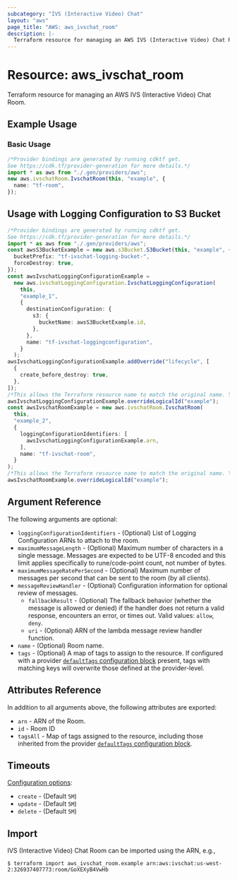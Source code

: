 ```yaml
---
subcategory: "IVS (Interactive Video) Chat"
layout: "aws"
page_title: "AWS: aws_ivschat_room"
description: |-
  Terraform resource for managing an AWS IVS (Interactive Video) Chat Room.
---
```


# Resource: aws\_ivschat\_room

Terraform resource for managing an AWS IVS (Interactive Video) Chat Room.

## Example Usage

### Basic Usage

```typescript
/*Provider bindings are generated by running cdktf get.
See https://cdk.tf/provider-generation for more details.*/
import * as aws from "./.gen/providers/aws";
new aws.ivschatRoom.IvschatRoom(this, "example", {
  name: "tf-room",
});

```

## Usage with Logging Configuration to S3 Bucket

```typescript
/*Provider bindings are generated by running cdktf get.
See https://cdk.tf/provider-generation for more details.*/
import * as aws from "./.gen/providers/aws";
const awsS3BucketExample = new aws.s3Bucket.S3Bucket(this, "example", {
  bucketPrefix: "tf-ivschat-logging-bucket-",
  forceDestroy: true,
});
const awsIvschatLoggingConfigurationExample =
  new aws.ivschatLoggingConfiguration.IvschatLoggingConfiguration(
    this,
    "example_1",
    {
      destinationConfiguration: {
        s3: {
          bucketName: awsS3BucketExample.id,
        },
      },
      name: "tf-ivschat-loggingconfiguration",
    }
  );
awsIvschatLoggingConfigurationExample.addOverride("lifecycle", [
  {
    create_before_destroy: true,
  },
]);
/*This allows the Terraform resource name to match the original name. You can remove the call if you don't need them to match.*/
awsIvschatLoggingConfigurationExample.overrideLogicalId("example");
const awsIvschatRoomExample = new aws.ivschatRoom.IvschatRoom(
  this,
  "example_2",
  {
    loggingConfigurationIdentifiers: [
      awsIvschatLoggingConfigurationExample.arn,
    ],
    name: "tf-ivschat-room",
  }
);
/*This allows the Terraform resource name to match the original name. You can remove the call if you don't need them to match.*/
awsIvschatRoomExample.overrideLogicalId("example");

```

## Argument Reference

The following arguments are optional:

* `loggingConfigurationIdentifiers` - (Optional) List of Logging Configuration
  ARNs to attach to the room.
* `maximumMessageLength` - (Optional) Maximum number of characters in a single
  message. Messages are expected to be UTF-8 encoded and this limit applies
  specifically to rune/code-point count, not number of bytes.
* `maximumMessageRatePerSecond` - (Optional) Maximum number of messages per
  second that can be sent to the room (by all clients).
* `messageReviewHandler` - (Optional) Configuration information for optional
  review of messages.
  * `fallbackResult` - (Optional) The fallback behavior (whether the message
    is allowed or denied) if the handler does not return a valid response,
    encounters an error, or times out. Valid values: `allow`, `deny`.
  * `uri` - (Optional) ARN of the lambda message review handler function.
* `name` - (Optional) Room name.
* `tags` - (Optional) A map of tags to assign to the resource. If configured with a provider [`defaultTags` configuration block](https://registry.terraform.io/providers/hashicorp/aws/latest/docs#default_tags-configuration-block) present, tags with matching keys will overwrite those defined at the provider-level.

## Attributes Reference

In addition to all arguments above, the following attributes are exported:

* `arn` - ARN of the Room.
* `id` - Room ID
* `tagsAll` - Map of tags assigned to the resource, including those inherited from the provider [`defaultTags` configuration block](https://registry.terraform.io/providers/hashicorp/aws/latest/docs#default_tags-configuration-block).

## Timeouts

[Configuration options](https://www.terraform.io/docs/configuration/blocks/resources/syntax.html#operation-timeouts):

* `create` - (Default `5M`)
* `update` - (Default `5M`)
* `delete` - (Default `5M`)

## Import

IVS (Interactive Video) Chat Room can be imported using the ARN, e.g.,

```console
$ terraform import aws_ivschat_room.example arn:aws:ivschat:us-west-2:326937407773:room/GoXEXyB4VwHb
```
